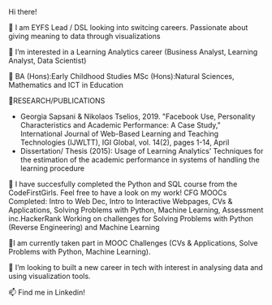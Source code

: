 Hi there!

👋 I am EYFS Lead / DSL looking into switcing careers. Passionate about giving meaning to data through visualizations 

👀 I’m interested in a Learning Analytics career (Business Analyst, Learning Analyst, Data Scientist)

👀 BA (Hons):Early Childhood Studies
    MSc (Hons):Natural Sciences, Mathematics and ICT in Education

🌱RESEARCH/PUBLICATIONS
-	Georgia Sapsani & Nikolaos Tselios, 2019. "Facebook Use, Personality Characteristics and Academic Performance: A Case Study," International Journal of Web-Based Learning and Teaching Technologies (IJWLTT), IGI Global, vol. 14(2), pages 1-14, April
-	Dissertation/ Thesis (2015): Usage of Learning Analytics’ Techniques for the estimation of the academic performance in systems of handling the learning procedure

🌱 I have succesfully completed the Python and SQL course from the CodeFirstGirls.
    Feel free to have a look on my work!
    CFG MOOCs Completed: Intro to Web Dec, Intro to Interactive Webpages, CVs & Applications, Solving Problems with Python, Machine Learning, Assessment inc.HackerRank
    Working on challenges for Solving Problems with Python (Reverse Engineering) and Machine Learning
    
🌱I am currently taken part in MOOC Challenges (CVs & Applications, Solve Problems with Python, Machine Learning).

💞️ I’m looking to built a new career in tech with interest in analysing data and using visualization tools.

📫 Find me in Linkedin! 


